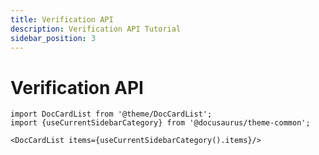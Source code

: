 ```yaml
---
title: Verification API
description: Verification API Tutorial 
sidebar_position: 3
---
```


# Verification API

```mdx-code-block
import DocCardList from '@theme/DocCardList';
import {useCurrentSidebarCategory} from '@docusaurus/theme-common';

<DocCardList items={useCurrentSidebarCategory().items}/>
```
